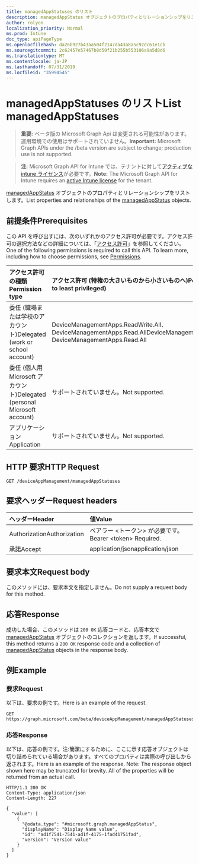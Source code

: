 ```yaml
---
title: managedAppStatuses のリスト
description: managedAppStatus オブジェクトのプロパティとリレーションシップをリストします。
author: rolyon
localization_priority: Normal
ms.prod: Intune
doc_type: apiPageType
ms.openlocfilehash: da26b927b43aa504f2147da43a8a5c92dc61e1cb
ms.sourcegitcommit: 2c62457e57467b8d50f21b255b553106a9a5d8d6
ms.translationtype: MT
ms.contentlocale: ja-JP
ms.lasthandoff: 07/31/2019
ms.locfileid: "35994545"
---
```

# <a name="list-managedappstatuses"></a><span data-ttu-id="8a767-103">managedAppStatuses のリスト</span><span class="sxs-lookup"><span data-stu-id="8a767-103">List managedAppStatuses</span></span>

> <span data-ttu-id="8a767-104">**重要:** ベータ版の Microsoft Graph Api は変更される可能性があります。運用環境での使用はサポートされていません。</span><span class="sxs-lookup"><span data-stu-id="8a767-104">**Important:** Microsoft Graph APIs under the /beta version are subject to change; production use is not supported.</span></span>

> <span data-ttu-id="8a767-105">**注:** Microsoft Graph API for Intune では、テナントに対して[アクティブな intune ライセンス](https://go.microsoft.com/fwlink/?linkid=839381)が必要です。</span><span class="sxs-lookup"><span data-stu-id="8a767-105">**Note:** The Microsoft Graph API for Intune requires an [active Intune license](https://go.microsoft.com/fwlink/?linkid=839381) for the tenant.</span></span>

<span data-ttu-id="8a767-106">[managedAppStatus](../resources/intune-mam-managedappstatus.md) オブジェクトのプロパティとリレーションシップをリストします。</span><span class="sxs-lookup"><span data-stu-id="8a767-106">List properties and relationships of the [managedAppStatus](../resources/intune-mam-managedappstatus.md) objects.</span></span>

## <a name="prerequisites"></a><span data-ttu-id="8a767-107">前提条件</span><span class="sxs-lookup"><span data-stu-id="8a767-107">Prerequisites</span></span>
<span data-ttu-id="8a767-p101">この API を呼び出すには、次のいずれかのアクセス許可が必要です。アクセス許可の選択方法などの詳細については、「[アクセス許可](/graph/permissions-reference)」を参照してください。</span><span class="sxs-lookup"><span data-stu-id="8a767-p101">One of the following permissions is required to call this API. To learn more, including how to choose permissions, see [Permissions](/graph/permissions-reference).</span></span>

|<span data-ttu-id="8a767-110">アクセス許可の種類</span><span class="sxs-lookup"><span data-stu-id="8a767-110">Permission type</span></span>|<span data-ttu-id="8a767-111">アクセス許可 (特権の大きいものから小さいものへ)</span><span class="sxs-lookup"><span data-stu-id="8a767-111">Permissions (from most to least privileged)</span></span>|
|:---|:---|
|<span data-ttu-id="8a767-112">委任 (職場または学校のアカウント)</span><span class="sxs-lookup"><span data-stu-id="8a767-112">Delegated (work or school account)</span></span>|<span data-ttu-id="8a767-113">DeviceManagementApps.ReadWrite.All、DeviceManagementApps.Read.All</span><span class="sxs-lookup"><span data-stu-id="8a767-113">DeviceManagementApps.ReadWrite.All, DeviceManagementApps.Read.All</span></span>|
|<span data-ttu-id="8a767-114">委任 (個人用 Microsoft アカウント)</span><span class="sxs-lookup"><span data-stu-id="8a767-114">Delegated (personal Microsoft account)</span></span>|<span data-ttu-id="8a767-115">サポートされていません。</span><span class="sxs-lookup"><span data-stu-id="8a767-115">Not supported.</span></span>|
|<span data-ttu-id="8a767-116">アプリケーション</span><span class="sxs-lookup"><span data-stu-id="8a767-116">Application</span></span>|<span data-ttu-id="8a767-117">サポートされていません。</span><span class="sxs-lookup"><span data-stu-id="8a767-117">Not supported.</span></span>|

## <a name="http-request"></a><span data-ttu-id="8a767-118">HTTP 要求</span><span class="sxs-lookup"><span data-stu-id="8a767-118">HTTP Request</span></span>
<!-- {
  "blockType": "ignored"
}
-->
``` http
GET /deviceAppManagement/managedAppStatuses
```

## <a name="request-headers"></a><span data-ttu-id="8a767-119">要求ヘッダー</span><span class="sxs-lookup"><span data-stu-id="8a767-119">Request headers</span></span>
|<span data-ttu-id="8a767-120">ヘッダー</span><span class="sxs-lookup"><span data-stu-id="8a767-120">Header</span></span>|<span data-ttu-id="8a767-121">値</span><span class="sxs-lookup"><span data-stu-id="8a767-121">Value</span></span>|
|:---|:---|
|<span data-ttu-id="8a767-122">Authorization</span><span class="sxs-lookup"><span data-stu-id="8a767-122">Authorization</span></span>|<span data-ttu-id="8a767-123">ベアラー &lt;トークン&gt; が必要です。</span><span class="sxs-lookup"><span data-stu-id="8a767-123">Bearer &lt;token&gt; Required.</span></span>|
|<span data-ttu-id="8a767-124">承諾</span><span class="sxs-lookup"><span data-stu-id="8a767-124">Accept</span></span>|<span data-ttu-id="8a767-125">application/json</span><span class="sxs-lookup"><span data-stu-id="8a767-125">application/json</span></span>|

## <a name="request-body"></a><span data-ttu-id="8a767-126">要求本文</span><span class="sxs-lookup"><span data-stu-id="8a767-126">Request body</span></span>
<span data-ttu-id="8a767-127">このメソッドには、要求本文を指定しません。</span><span class="sxs-lookup"><span data-stu-id="8a767-127">Do not supply a request body for this method.</span></span>

## <a name="response"></a><span data-ttu-id="8a767-128">応答</span><span class="sxs-lookup"><span data-stu-id="8a767-128">Response</span></span>
<span data-ttu-id="8a767-129">成功した場合、このメソッドは `200 OK` 応答コードと、応答本文で [managedAppStatus](../resources/intune-mam-managedappstatus.md) オブジェクトのコレクションを返します。</span><span class="sxs-lookup"><span data-stu-id="8a767-129">If successful, this method returns a `200 OK` response code and a collection of [managedAppStatus](../resources/intune-mam-managedappstatus.md) objects in the response body.</span></span>

## <a name="example"></a><span data-ttu-id="8a767-130">例</span><span class="sxs-lookup"><span data-stu-id="8a767-130">Example</span></span>

### <a name="request"></a><span data-ttu-id="8a767-131">要求</span><span class="sxs-lookup"><span data-stu-id="8a767-131">Request</span></span>
<span data-ttu-id="8a767-132">以下は、要求の例です。</span><span class="sxs-lookup"><span data-stu-id="8a767-132">Here is an example of the request.</span></span>
``` http
GET https://graph.microsoft.com/beta/deviceAppManagement/managedAppStatuses
```

### <a name="response"></a><span data-ttu-id="8a767-133">応答</span><span class="sxs-lookup"><span data-stu-id="8a767-133">Response</span></span>
<span data-ttu-id="8a767-p102">以下は、応答の例です。注:簡潔にするために、ここに示す応答オブジェクトは切り詰められている場合があります。すべてのプロパティは実際の呼び出しから返されます。</span><span class="sxs-lookup"><span data-stu-id="8a767-p102">Here is an example of the response. Note: The response object shown here may be truncated for brevity. All of the properties will be returned from an actual call.</span></span>
``` http
HTTP/1.1 200 OK
Content-Type: application/json
Content-Length: 227

{
  "value": [
    {
      "@odata.type": "#microsoft.graph.managedAppStatus",
      "displayName": "Display Name value",
      "id": "ad1f7541-7541-ad1f-4175-1fad41751fad",
      "version": "Version value"
    }
  ]
}
```





